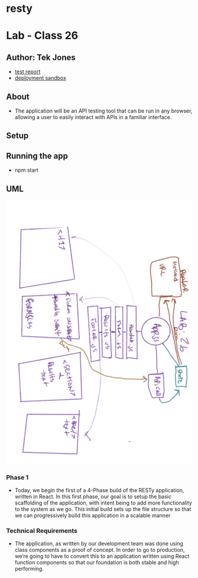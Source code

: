 # resty
# Lab - Class 26


## Author: Tek Jones
  * [test report]()
  * [deployment sandbox](https://codesandbox.io/s/pensive-platform-lmcz9)


## About
- The application will be an API testing tool that can be run in any browser, allowing a user to easily interact with APIs in a familiar interface.


## Setup


## Running the app
  * npm start


## UML
![UML](./UML1.png)


### Phase 1
- Today, we begin the first of a 4-Phase build of the RESTy application, written in React. In this first phase, our goal is to setup the basic scaffolding of the application, with intent being to add more functionality to the system as we go. This initial build sets up the file structure so that we can progressively build this application in a scalable manner

### Technical Requirements
- The application, as written by our development team was done using class components as a proof of concept. In order to go to production, we’re going to have to convert this to an application written using React function components so that our foundation is both stable and high performing.

